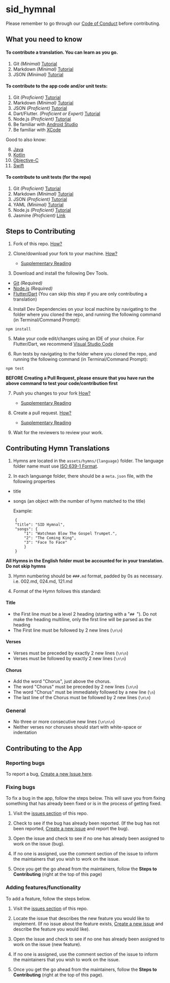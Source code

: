 # sid_hymnal 

Please remember to go through our [Code of Conduct](https://github.com/sidadventist/sid_hymnal/blob/master/CODE_OF_CONDUCT.md) before contributing. 

## What you need to know

#### To contribute a translation. You can learn as you go.
1. Git *(Minimal)* [Tutorial](https://guides.github.com/introduction/git-handbook/)
2. Markdown *(Minimal)* [Tutorial](https://guides.github.com/features/mastering-markdown/)
3. JSON *(Minimal)* [Tutorial](https://www.w3schools.com/js/js_json_intro.asp)

#### To contribute to the app code and/or unit tests:
1. Git *(Proficient)* [Tutorial](https://guides.github.com/introduction/git-handbook/)
2. Markdown *(Minimal)* [Tutorial](https://guides.github.com/features/mastering-markdown/)
3. JSON *(Proficient)* [Tutorial](https://www.w3schools.com/js/js_json_intro.asp)
4. Dart/Flutter. *(Proficient or Expert)* [Tutorial](https://flutter.dev/docs/reference/tutorials)
5. Node.js *(Proficient)* [Tutorial](https://www.w3schools.com/nodejs/)
6. Be familiar with [Android Studio](https://developer.android.com/studio)
7. Be familiar with [XCode](https://developer.apple.com/xcode/)

Good to also know:

8. [Java](https://www.java.com/)
9. [Kotlin](https://kotlinlang.org/)
10. [Objective-C](https://developer.apple.com/library/archive/documentation/Cocoa/Conceptual/ProgrammingWithObjectiveC/Introduction/Introduction.html)
11. [Swift](https://developer.apple.com/swift/)

#### To contribute to unit tests (for the repo)
1. Git *(Proficient)* [Tutorial](https://guides.github.com/introduction/git-handbook/)
2. Markdown *(Minimal)* [Tutorial](https://guides.github.com/features/mastering-markdown/)
3. JSON *(Proficient)* [Tutorial](https://www.w3schools.com/js/js_json_intro.asp)
4. YAML *(Minimal)* [Tutorial](https://yaml.org/)
5. Node.js *(Proficient)* [Tutorial](https://www.w3schools.com/nodejs/)
5. Jasmine *(Proficient)* [Link](https://jasmine.github.io/pages/getting_started.html)

## Steps to Contributing

1. Fork of this repo. [How?](https://guides.github.com/activities/forking/#fork) 

2. Clone/download your fork to your machine. [How?](https://guides.github.com/activities/forking/#clone) 
    - [Supplementary Reading](https://help.github.com/en/github/creating-cloning-and-archiving-repositories/cloning-a-repository)

3. Download and install the following Dev Tools.
  - [Git](https://git-scm.com/downloads) *(Required)*
  - [Node.js](https://nodejs.org/en/download/) *(Required)*
  - [Flutter/Dart](https://flutter.dev/docs/get-started/install) (You can skip this step if you are only contributing a translation)

4. Install Dev Dependencies on your local machine by navigating to the folder where you cloned the repo, and running the following command (in Terminal/Command Prompt):

```
npm install
```

5. Make your code edit/changes using an IDE of your choice. For Flutter/Dart, we recommend [Visual Studio Code](https://code.visualstudio.com/)

6. Run tests by navigating to the folder where you cloned the repo, and running the following command  (in Terminal/Command Prompt): 

```
npm test
``` 
   **BEFORE Creating a Pull Request, please ensure that you have run the above command to test your code/contribution first**

7. Push you changes to your fork [How?](https://guides.github.com/activities/forking/#making-changes)

    - [Supplementary Reading](https://help.github.com/en/github/using-git/pushing-commits-to-a-remote-repository)

8. Create a pull request. [How?](https://guides.github.com/activities/forking/#making-a-pull-request)

    - [Supplementary Reading](https://help.github.com/en/github/collaborating-with-issues-and-pull-requests/creating-a-pull-request-from-a-fork)

9. Wait for the reviewers to review your work.

## Contributing Hymn Translations

1. Hymns are located in the `assets/hymns/{language}` folder. The language folder name must use [ISO 639-1 Format](https://en.wikipedia.org/wiki/List_of_ISO_639-1_codes).

2. In each languange folder, there should be a `meta.json` file, with the following properties
  - title
  - songs (an object with the number of hymn matched to the title)
  
    Example:
```
    {
    "title": "SID Hymnal",
    "songs": {
        "1": "Watchman Blow The Gospel Trumpet.",
        "2": "The Coming King",
        "3": "Face To Face"
        }
    }
```

**All Hymns in the English folder must be accounted for in your translation. Do not skip hymns**

3. Hymn numbering should be `###.md` format, padded by 0s as necessary. i.e. 002.md, 024.md, 121.md

4. Format of the Hymn follows this standard:

  #### Title
  - the First line must be a level 2 heading (starting with a "`## `"). Do not make the heading multiline, only the first line will be parsed as the heading
  - The First line must be followed by 2 new lines (`\n\n`)

  #### Verses
  - Verses must be preceded by exactly 2 new lines (`\n\n`)
  - Verses must be followed by exactly 2 new lines (`\n\n`)

  #### Chorus
  - Add the word "Chorus", just above the chorus.
  - The word "Chorus" must be preceded by 2 new lines (`\n\n`)
  - The word "Chorus" must be immediately followed by a new line (`\n`)
  - The last line of the Chorus must be followed by 2 new lines (`\n\n`)

  ### General 
  - No three or more consecutive new lines (`\n\n\n`)
  - Neither verses nor choruses should start with white-space or indentation


## Contributing to the App

### Reporting bugs
To report a bug, [Create a new Issue here](https://github.com/sidadventist/sid_hymnal/issues/new?assignees=&labels=&template=bug_report.md&title=).

### Fixing bugs
To fix a bug in the app, follow the steps below. This will save you from fixing something that has already been fixed or is in the process of getting fixed.

1. Visit the [issues section](https://github.com/sidadventist/sid_hymnal/issues) of this repo. 

2. Check to see if the bug has already been reported. (If the bug has not been reported, [Create a new issue](https://github.com/sidadventist/sid_hymnal/issues/new?assignees=&labels=&template=bug_report.md&title=) and report the bug).

3. Open the issue and check to see if no one has already been assigned to work on the issue (bug).

4. If no one is assigned, use the comment section of the issue to inform the maintainers that you wish to work on the issue. 

5. Once you get the go ahead from the maintainers, follow the **Steps to Contributing** (right at the top of this page)

### Adding features/functionality
To add a feature, follow the steps below.

1. Visit the [issues section](https://github.com/sidadventist/sid_hymnal/issues) of this repo. 

2. Locate the issue that describes the new feature you would like to implement. (If no issue about the feature exists, [Create a new issue](https://github.com/sidadventist/sid_hymnal/issues/new?assignees=&labels=&template=feature_request.md&title=) and describe the feature you would like).

3. Open the issue and check to see if no one has already been assigned to work on the issue (new feature).

4. If no one is assigned, use the comment section of the issue to inform the maintainers that you wish to work on the issue. 

5. Once you get the go ahead from the maintainers, follow the **Steps to Contributing** (right at the top of this page).
